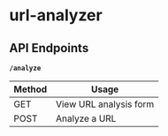 # url-analyzer

## API Endpoints

**`/analyze`**

| Method | Usage                  |
|--------|------------------------|
| GET    | View URL analysis form |
| POST   | Analyze a URL          |

